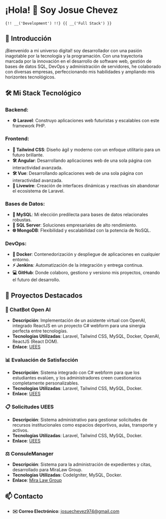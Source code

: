 # ¡Hola! 👋 Soy Josue Chevez
<code>{!! __('Development') !!} {{ __('Full Stack') }}</code>


## 🚀 Introducción

¡Bienvenido a mi universo digital! soy desarrollador con una pasión inagotable por la tecnología y la programación. Con una trayectoria marcada por la innovación en el desarrollo de software web, gestión de bases de datos SQL, DevOps y administración de servidores, he colaborado con diversas empresas, perfeccionando mis habilidades y ampliando mis horizontes tecnológicos.

## 🛠️ Mi Stack Tecnológico

### Backend:
- **⚙️ Laravel**: Construyo aplicaciones web futuristas y escalables con este framework PHP.

### Frontend:
- **🌈 Tailwind CSS**: Diseño ágil y moderno con un enfoque utilitario para un futuro brillante.
- **🛠️ Angular**: Desarrollando aplicaciones web de una sola página con interactividad avanzada.
- **🛠️ Vue**: Desarrollando aplicaciones web de una sola página con interactividad avanzada.
- **🔮 Livewire**: Creación de interfaces dinámicas y reactivas sin abandonar el ecosistema de Laravel.

### Bases de Datos:
- **💾 MySQL**: Mi elección predilecta para bases de datos relacionales robustas.
- **🏢 SQL Server**: Soluciones empresariales de alto rendimiento.
- **🌐 MongoDB**: Flexibilidad y escalabilidad con la potencia de NoSQL.

### DevOps:
- **🐳 Docker**: Contenedorización y despliegue de aplicaciones en cualquier entorno.
- **⚡ Jenkins**: Automatización de la integración y entrega continua.
- **💻 GitHub**: Donde colaboro, gestiono y versiono mis proyectos, creando el futuro del desarrollo.

## 🌟 Proyectos Destacados

### 🤖 ChatBot Open AI
- **Descripción**: Implementación de un asistente virtual con OpenAI, integrado ReactJS en un proyecto C# webform para una sinergia perfecta entre tecnologías.
- **Tecnologías Utilizadas**: Laravel, Tailwind CSS, MySQL, Docker, OpenAI, ReactJS (React DOM).
- **Enlace**: [UEES](https://www.uees.edu.sv/)

### 📊 Evaluación de Satisfacción
- **Descripción**: Sistema integrado con C# webform para que los estudiantes evalúen, y los administradores creen cuestionarios completamente personalizables.
- **Tecnologías Utilizadas**: Laravel, Tailwind CSS, MySQL, Docker.
- **Enlace**: [UEES](https://www.uees.edu.sv/)

### 📋 Solicitudes UEES
- **Descripción**: Sistema administrativo para gestionar solicitudes de recursos institucionales como espacios deportivos, aulas, transporte y activos.
- **Tecnologías Utilizadas**: Laravel, Tailwind CSS, MySQL, Docker.
- **Enlace**: [UEES](https://www.uees.edu.sv/)

### ⚖️ ConsuleManager
- **Descripción**: Sistema para la administración de expedientes y citas, desarrollado para MiraLaw Group.
- **Tecnologías Utilizadas**: CodeIgniter, MySQL, Docker.
- **Enlace**: [Mira Law Group](https://www.miralawgroup.com/es/home-es/)

## 📫 Contacto

- **✉️ Correo Electrónico**: [josuechevez974@gmail.com](mailto:josuechevez974@gmail.com)
